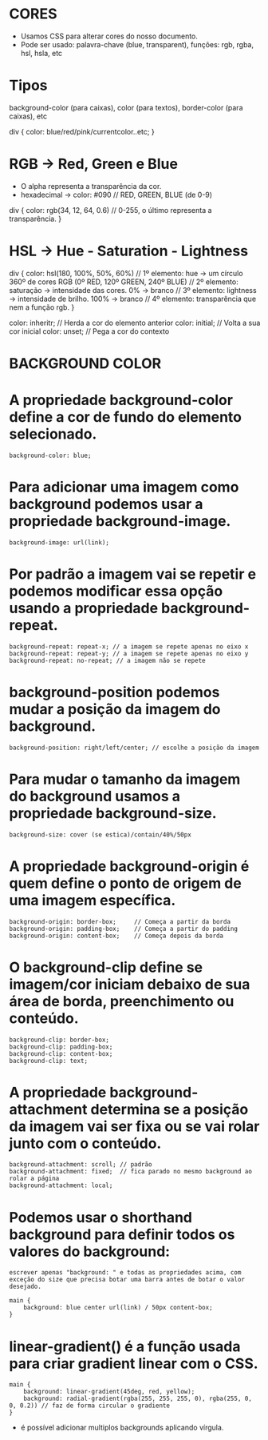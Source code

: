 # CORES
- Usamos CSS para alterar cores do nosso documento.
- Pode ser usado: palavra-chave (blue, transparent), funções: rgb, rgba, hsl, hsla, etc

# Tipos
background-color (para caixas), color (para textos), border-color (para caixas), etc

div {
    color: blue/red/pink/currentcolor..etc;
}

# RGB → Red, Green e Blue
- O alpha representa a transparência da cor.
- hexadecimal -> color: #090 // RED, GREEN, BLUE (de 0-9)

div {
    color: rgb(34, 12, 64, 0.6) // 0-255, o último representa a transparência.
}

# HSL → Hue - Saturation - Lightness
div {
    color: hsl(180, 100%, 50%, 60%) // 1º elemento: hue -> um círculo 360º de cores RGB (0º RED, 120º GREEN, 240º BLUE)
                                    // 2º elemento: saturação -> intensidade das cores. 0% -> branco
                                    // 3º elemento: lightness -> intensidade de brilho. 100% -> branco
                                    // 4º elemento: transparência que nem a função rgb.
}

color: inheritr; // Herda a cor do elemento anterior 
color: initial; // Volta a sua cor inicial 
color: unset; // Pega a cor do contexto

# BACKGROUND COLOR

# A propriedade background-color define a cor de fundo do elemento selecionado.
    background-color: blue;

# Para adicionar uma imagem como background podemos usar a propriedade background-image.
    background-image: url(link);

# Por padrão a imagem vai se repetir e podemos modificar essa opção usando a propriedade background-repeat.
    background-repeat: repeat-x; // a imagem se repete apenas no eixo x
    background-repeat: repeat-y; // a imagem se repete apenas no eixo y
    background-repeat: no-repeat; // a imagem não se repete

# background-position podemos mudar a posição da imagem do background.
    background-position: right/left/center; // escolhe a posição da imagem

# Para mudar o tamanho da imagem do background usamos a propriedade background-size.
    background-size: cover (se estica)/contain/40%/50px

# A propriedade background-origin é quem define o ponto de origem de uma imagem específica.
    background-origin: border-box;     // Começa a partir da borda
    background-origin: padding-box;    // Começa a partir do padding
    background-origin: content-box;    // Começa depois da borda

# O background-clip define se imagem/cor iniciam debaixo de sua área de borda, preenchimento ou conteúdo.
    background-clip: border-box;
    background-clip: padding-box;
    background-clip: content-box;
    background-clip: text;

# A propriedade background-attachment determina se a posição da imagem vai ser fixa ou se vai rolar junto com o conteúdo.
    background-attachment: scroll; // padrão
    background-attachment: fixed;  // fica parado no mesmo background ao rolar a página
    background-attachment: local;

# Podemos usar o shorthand background para definir todos os valores do background:
    escrever apenas "background: " e todas as propriedades acima, com exceção do size que precisa botar uma barra antes de botar o valor desejado.

    main {
        background: blue center url(link) / 50px content-box;
    }

# linear-gradient() é a função usada para criar gradient linear com o CSS.
    main {
        background: linear-gradient(45deg, red, yellow);
        background: radial-gradient(rgba(255, 255, 255, 0), rgba(255, 0, 0, 0.2)) // faz de forma circular o gradiente
    }
- é possível adicionar multiplos backgrounds aplicando vírgula.
